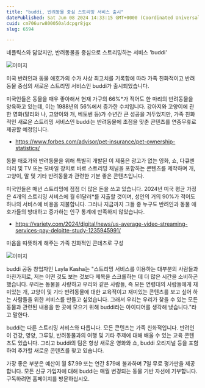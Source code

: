 ```yaml
---
title: "buddi, 반려동물 중심 스트리밍 서비스 출시"
datePublished: Sat Jun 08 2024 14:33:15 GMT+0000 (Coordinated Universal Time)
cuid: cm706urw800050aldcpgr8jgx
slug: 6594

---
```



네플릭스와 닮았지만, 반려동물을 중심으로 스트리밍하는 서비스 'buddi'

![이미지](https://cdn.hashnode.com/res/hashnode/image/upload/v1739260595951/269bd442-10b8-4a4c-ae8b-b5d1323c6f33.jpeg)

미국 반려인과 동물 애호가의 수가 사상 최고치를 기록함에 따라 가족 친화적이고 반려동물 중심의 새로운 스트리밍 서비스인 buddi가 출시되었습니다.

미국인들은 동물을 매우 좋아해서 현재 가구의 66%*가 적어도 한 마리의 반려동물을 양육하고 있는데, 이는 1988년의 56%에서 증가한 수치입니다. 강아지와 고양이에 관한 영화(말리와 나, 고양이와 개, 베토벤 등)가 수년간 큰 성공을 거두었지만, 가족 친화적인 새로운 스트리밍 서비스인 buddi는 반려동물에 초점을 맞춘 콘텐츠를 연중무휴로 제공할 예정입니다.

* https://www.forbes.com/advisor/pet-insurance/pet-ownership-statistics/

동물 애호가와 반려동물을 위해 특별히 개발된 이 제품은 광고가 없는 영화, 쇼, 다큐멘터리 및 TV 또는 모바일 장치로 바로 스트리밍 채널을 포함하는 콘텐츠를 제작하며 개, 고양이, 말 및 기타 반려동물과 관련한 기분 좋은 콘텐츠입니다.

미국인들은 매년 스트리밍에 점점 더 많은 돈을 쓰고 있습니다. 2024년 미국 평균 가정은 4개의 스트리밍 서비스에 월 61달러*를 지출할 것이며, 성인의 거의 90%가 적어도 하나의 서비스에 비용을 지불합니다. 그러나 지금까지 그들 중 누구도 반려인과 동물 애호가들의 방대하고 증가하는 인구 통계에 만족하지 않았습니다.

* https://variety.com/2024/digital/news/us-average-video-streaming-services-pay-deloitte-study-1235945991/

마음을 따뜻하게 해주는 가족 친화적인 콘테츠로 구성

![이미지](https://cdn.hashnode.com/res/hashnode/image/upload/v1739260597949/2a892a97-6044-4146-be12-3fb4f89b642f.jpeg)

buddi 공동 창업자인 Layla Kasha는 "스트리밍 서비스를 이용하는 대부분의 사람들과 마찬가지로, 저는 어떤 것도 보는 것보다 제목을 스크롤하는 데 더 많은 시간을 소비하곤 했습니다. 우리는 동물을 사랑하고 우리와 같은 사람들, 즉 모든 연령대의 사람들에게 재미있는 개, 고양이 및 기타 반려동물에 대한 교육적이고 재미있는 콘텐츠를 보고 싶어 하는 사람들을 위한 서비스를 만들고 싶었습니다. 그래서 우리는 우리가 찾을 수 있는 모든 동물과 관련된 내용을 한 곳에 모으기 위해 buddi라는 아이디어를 생각해 냈습니다."라고 말한다.

buddi는 다른 스트리밍 서비스와 다릅니다. 모든 콘텐츠는 가족 친화적입니다. 반려인이 건강, 영양, 그루밍, 반려동물과의 여행 및 기타 주제에 대해 배울 수 있는 교육 콘텐츠도 있습니다. 그리고 buddi의 팀은 항상 새로운 영화와 쇼, buddi 오리지널 등을 포함하여 추가할 새로운 콘텐츠를 찾고 있습니다.

가장 좋은 부분은 예산이 월 $7.99 또는 연간 $79에 불과하며 7일 무료 평가판을 제공합니다. 모든 신규 가입자에 대해 buddi는 매월 변경되는 동물 기반 자선에 기부합니다. 구독하려면 홈페이지를 방문하십시오.
